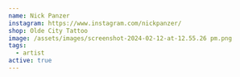 ```yaml
---
name: Nick Panzer
instagram: https://www.instagram.com/nickpanzer/
shop: Olde City Tattoo
image: /assets/images/screenshot-2024-02-12-at-12.55.26 pm.png
tags:
  - artist
active: true
---
```

